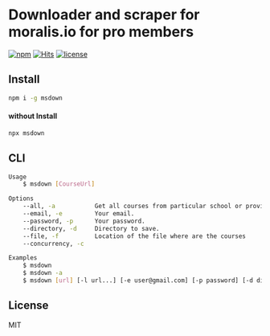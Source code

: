 # Downloader and scraper for moralis.io for pro members

[![npm](https://badgen.net/npm/v/msdown)](https://www.npmjs.com/package/msdown)
[![Hits](https://hits.seeyoufarm.com/api/count/incr/badge.svg?url=https%3A%2F%2Fgithub.com%2Fmuhamed-didovic%2Fmsdown&count_bg=%2379C83D&title_bg=%23555555&icon=&icon_color=%23E7E7E7&title=hits&edge_flat=false)](https://hits.seeyoufarm.com)
[![license](https://flat.badgen.net/github/license/muhamed-didovic/tcdown)](https://github.com/muhamed-didovic/tcdown/blob/master/LICENSE)

## Install
```sh
npm i -g msdown
```

#### without Install
```sh
npx msdown
```

## CLI
```sh
Usage
    $ msdown [CourseUrl]

Options
    --all, -a           Get all courses from particular school or provider.
    --email, -e         Your email.
    --password, -p      Your password.
    --directory, -d     Directory to save.
    --file, -f          Location of the file where are the courses
    --concurrency, -c

Examples
    $ msdown
    $ msdown -a
    $ msdown [url] [-l url...] [-e user@gmail.com] [-p password] [-d dirname] [-c number] [-f path-to-file]
```

## License
MIT

